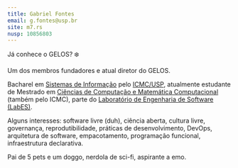 ```yaml
---
title: Gabriel Fontes
email: g.fontes@usp.br
site: m7.rs
nusp: 10856803
---
```


Já conhece o GELOS? ❄️

Um dos membros fundadores e atual diretor do GELOS.

Bacharel em [Sistemas de
Informação](https://www.icmc.usp.br/graduacao/sistemas-de-informacao-bacharelado)
pelo [ICMC/USP](https://icmc.usp.br), atualmente estudante de Mestrado em
[Ciências de Computação e Matemática
Computacional](https://www.icmc.usp.br/pos-graduacao/ppgccmc) (também pelo
ICMC), parte do [Laboratório de Engenharia de Software
(LabES)](https://www.labes.icmc.usp.br).

Alguns interesses: software livre (duh), ciência aberta, cultura livre,
governança, reprodutibilidade, práticas de desenvolvimento, DevOps, arquitetura
de software, empacotamento, programação funcional, infraestrutura declarativa.

Pai de 5 pets e um doggo, nerdola de sci-fi, aspirante a emo.
